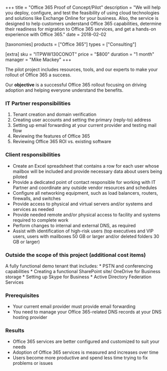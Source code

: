 +++
title = "Office 365 Proof of Concept/Pilot"
description = "We will help you deploy, configure, and test the feasibility of using cloud technologies and solutions like Exchange Online for your business. Also, the service is designed to help customers understand Office 365 capabilities, determine their readiness for migration to Office 365 services, and get a hands-on experience with Office 365."
date = 2018-02-02

[taxonomies]
products = ["Office 365"]
types = ["Consulting"]

[extra]
sku = "ITPWW130CONOT"
price = "$800"
duration = "1 month"
manager = "Mike Mackey"
+++

The pilot project includes resources, tools, and our experts to make
your rollout of Office 365 a success.

Our **objective** is a successful Office 365 rollout focusing on driving
adoption and helping everyone understand the benefits.

### IT Partner responsibilities

1.  Tenant creation and domain verification
2.  Creating user accounts and setting the primary (reply-to) address
3.  Setting up email forwarding at your current provider and testing
    mail flow
4.  Reviewing the features of Office 365
5.  Reviewing Office 365 ROI vs. existing software

### Client responsibilities

-   Create an Excel spreadsheet that contains a row for each user whose
    mailbox will be included and provide necessary data about users being
    piloted
-   Provide a dedicated point of contact responsible for working with IT
    Partner and coordinate any outside vendor resources and schedules
-   Configure all networking equipment, such as load balancers, routers,
    firewalls, and switches
-   Provide access to physical and virtual servers and/or systems and
    services as needed 
-   Provide needed remote and/or physical access to
    facility and systems required to complete work
-   Perform changes to internal and external DNS, as required
-   Assist with identification of high-risk users (top executives and
    VIP users, users with mailboxes 50 GB or larger and/or
    deleted folders 30 GB or larger)

### Outside the scope of this project (additional cost items)

A fully functional demo tenant that includes: \* PSTN and
conferencing capabilities \* Creating a functional SharePoint site/
OneDrive for Business storage \* Setting up Skype for Business \* Active
Directory Federation Services

### Prerequisites

-   Your current email provider must provide email forwarding
-   You need to manage your Office 365-related DNS records at
    your DNS hosting provider

### Results

-   Office 365 services are better configured and customized to suit
    your needs
-   Adoption of Office 365 services is measured and increases over time
-   Users become more productive and spend less time trying to fix
    problems or issues
